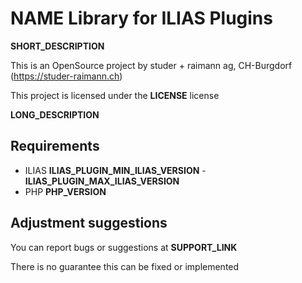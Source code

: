 # __NAME__ Library for ILIAS Plugins

__SHORT_DESCRIPTION__

This is an OpenSource project by studer + raimann ag, CH-Burgdorf (https://studer-raimann.ch)

This project is licensed under the __LICENSE__ license

__LONG_DESCRIPTION__

## Requirements

* ILIAS __ILIAS_PLUGIN_MIN_ILIAS_VERSION__ - __ILIAS_PLUGIN_MAX_ILIAS_VERSION__
* PHP __PHP_VERSION__

## Adjustment suggestions

You can report bugs or suggestions at __SUPPORT_LINK__

There is no guarantee this can be fixed or implemented
